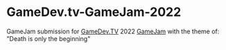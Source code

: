 # GameDev.tv-GameJam-2022

GameJam submission for [GameDev.TV](https://www.gamedev.tv/) 2022 [GameJam](https://itch.io/jam/gamedevtv-jam-2022) with the theme of: "Death is only the beginning"
